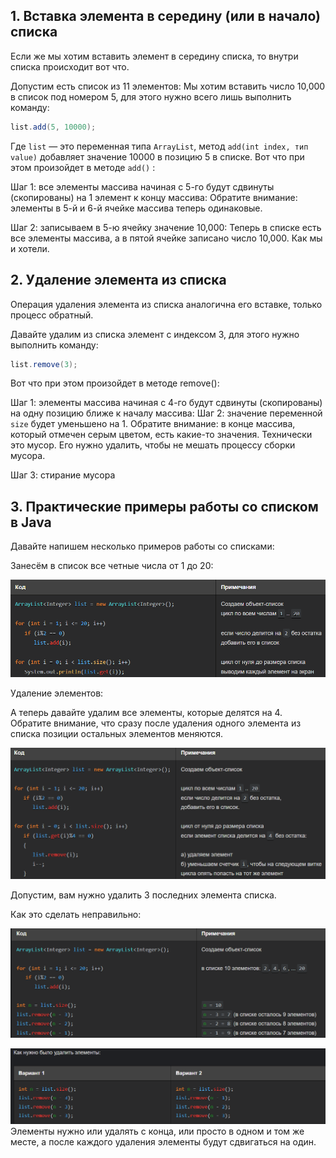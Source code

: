 ## 1. Вставка элемента в середину (или в начало) списка

Если же мы хотим вставить элемент в середину списка, то внутри списка происходит вот что.

Допустим есть список из 11 элементов:
Мы хотим вставить число 10,000 в список под номером 5, для этого нужно всего лишь выполнить команду:

```java
list.add(5, 10000);
```
Где `list` — это переменная типа `ArrayList`, метод `add(int index, тип value)` добавляет значение 10000 в позицию 5 в списке. Вот что при этом произойдет в методе `add()` :

Шаг 1: все элементы массива начиная с 5-го будут сдвинуты (скопированы) на 1 элемент к концу массива:
Обратите внимание: элементы в 5-й и 6-й ячейке массива теперь одинаковые.

Шаг 2: записываем в 5-ю ячейку значение 10,000:
Теперь в списке есть все элементы массива, а в пятой ячейке записано число 10,000. Как мы и хотели.
## 2. Удаление элемента из списка

Операция удаления элемента из списка аналогична его вставке, только процесс обратный.

Давайте удалим из списка элемент с индексом 3, для этого нужно выполнить команду:

```java
list.remove(3);
```

Вот что при этом произойдет в методе remove():

Шаг 1: элементы массива начиная с 4-го будут сдвинуты (скопированы) на одну позицию ближе к началу массива:
Шаг 2: значение переменной `size` будет уменьшено на 1.
Обратите внимание: в конце массива, который отмечен серым цветом, есть какие-то значения. Технически это мусор. Его нужно удалить, чтобы не мешать процессу сборки мусора.

Шаг 3: стирание мусора

## 3. Практические примеры работы со списком в Java

Давайте напишем несколько примеров работы со списками:

Занесём в список все четные числа от 1 до 20:

![Pasted image 20230911213625.png](..%2Fimg%2Flevel13%2FPasted%20image%2020230911213625.png)

Удаление элементов:

А теперь давайте удалим все элементы, которые делятся на 4. Обратите внимание, что сразу после удаления одного элемента из списка позиции остальных элементов меняются.

![Pasted image 20230911214517.png](..%2Fimg%2Flevel13%2FPasted%20image%2020230911214517.png)

Допустим, вам нужно удалить 3 последних элемента списка.

Как это сделать неправильно:

![Pasted image 20230911214554.png](..%2Fimg%2Flevel13%2FPasted%20image%2020230911214554.png)

![Pasted image 20230911214649.png](..%2Fimg%2Flevel13%2FPasted%20image%2020230911214649.png)
Элементы нужно или удалять с конца, или просто в одном и том же месте, а после каждого удаления элементы будут сдвигаться на один.